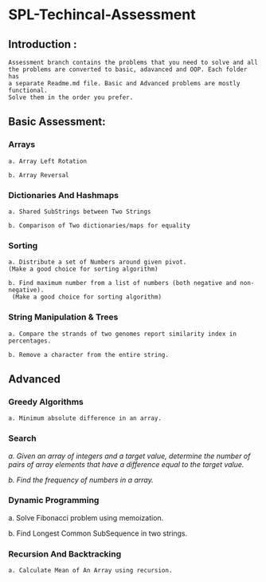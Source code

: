 # SPL-Techincal-Assessment

## Introduction :

    Assessment branch contains the problems that you need to solve and all
    the problems are converted to basic, adavanced and OOP. Each folder has
    a separate Readme.md file. Basic and Advanced problems are mostly functional.
    Solve them in the order you prefer.

## Basic Assessment:

### Arrays

    a. Array Left Rotation

    b. Array Reversal

### Dictionaries And Hashmaps

    a. Shared SubStrings between Two Strings

    b. Comparison of Two dictionaries/maps for equality

### Sorting

    a. Distribute a set of Numbers around given pivot.
    (Make a good choice for sorting algorithm)

    b. Find maximum number from a list of numbers (both negative and non-negative).
     (Make a good choice for sorting algorithm)

### String Manipulation & Trees

    a. Compare the strands of two genomes report similarity index in percentages.

    b. Remove a character from the entire string.

## Advanced

### Greedy Algorithms

    a. Minimum absolute difference in an array.

### Search

_a. Given an array of integers and a target value, determine the number of pairs of array elements that have a difference equal to the target value._

_b. Find the frequency of numbers in a array._

### Dynamic Programming

a. Solve Fibonacci problem using memoization.

b. Find Longest Common SubSequence in two strings.

### Recursion And Backtracking

    a. Calculate Mean of An Array using recursion.

